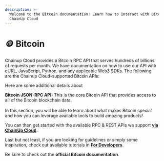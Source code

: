 ```yaml
---
description: >-
  Welcome to the Bitcoin documentation! Learn how to interact with Bitcoin using
  ChainUp Cloud
---
```


# 🪙 Bitcoin

Chainup Cloud provides a Bitcoin RPC API that serves hundreds of billions of requests per month. We have documentation on how to use our API with cURL, JavaScript, Python,   and any applicable Web3 SDKs. The following are the Chainup Cloud-supported Bitcoin APIs:

Here are some additional details about&#x20;

**Bitcoin JSON-RPC API:** This is the core Bitcoin API that provides access to all of the Bitcoin blockchain data.\
\
In this section, you will be able to learn about what makes Bitcoin special and how you can leverage available tools to build amazing products!

You can then get started with the available RPC & REST APIs we support [**via ChainUp Cloud**](https://app.chainupcloud.com/login).

Last but not least, if you are looking for guidelines or simply some inspiration, check out available tutorials in [**For Developers**](../../introduction/for-developers/use-blockchain-api.md).

Be sure to check out the **official Bitcoin documentation**.

